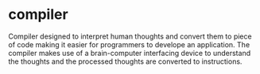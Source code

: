 # compiler
Compiler designed to interpret human thoughts and convert them to piece of code making it easier for programmers to develope an application. The compiler makes use of a brain-computer interfacing device to understand the thoughts and the processed thoughts are converted to instructions.
